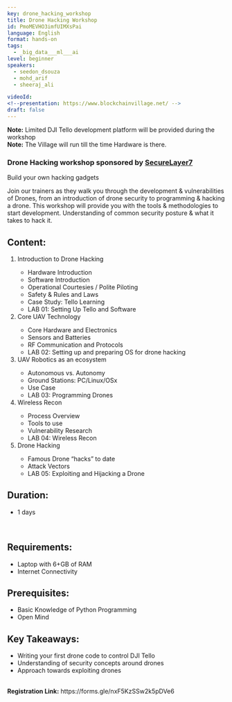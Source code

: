 ```yaml
---
key: drone_hacking_workshop
title: Drone Hacking Workshop
id: PmoMEVHO3imfUIMXsPai
language: English
format: hands-on
tags:
  - _big_data___ml___ai
level: beginner
speakers:
  - seedon_dsouza
  - mohd_arif
  - sheeraj_ali

videoId: 
<!--presentation: https://www.blockchainvillage.net/ -->
draft: false
---
```


<b>Note:</b> Limited DJI Tello development platform will be provided during the workshop
<br>
<b>Note:</b> The Village will run till the time Hardware is there.
<br>
### Drone Hacking workshop sponsored by [SecureLayer7](https://securelayer7.net/)

Build your own hacking gadgets


Join our trainers as they walk you through the development & vulnerabilities of Drones, from an introduction of drone security to programming & hacking a drone. This workshop will provide you with the tools & methodologies to start development. Understanding of common security posture & what it takes to hack it.
 
<h2>Content:</h2>
<ol>
    <li>Introduction to Drone Hacking</li>
        <ul>
        <li>Hardware Introduction</li>
        <li>Software Introduction</li>
        <li>Operational Courtesies / Polite Piloting</li>
        <li>Safety & Rules and Laws</li>
        <li>Case Study: Tello Learning</li>
        <li>LAB 01: Setting Up Tello and Software</li>
        </ul>
    <li>Core UAV Technology</li>
        <ul>
        <li>Core Hardware and Electronics</li>
        <li>Sensors and Batteries</li>
        <li>RF Communication and Protocols</li>
        <li>LAB 02: Setting up and preparing OS for drone hacking</li>
        </ul>
    <li>UAV Robotics as an ecosystem</li>
        <ul>
        <li>Autonomous vs. Autonomy</li>
        <li>Ground Stations: PC/Linux/OSx</li>
        <li>Use Case</li>
        <li>LAB 03: Programming Drones</li>
        </ul>
    <li>Wireless Recon</li>
        <ul>
        <li>Process Overview</li>
        <li>Tools to use</li>
        <li>Vulnerability Research</li>
        <li>LAB 04: Wireless Recon</li>
        </ul>
    <li>Drone Hacking</li>
        <ul>
        <li>Famous Drone “hacks” to date</li>
        <li>Attack Vectors</li>
        <li>LAB 05: Exploiting and Hijacking a Drone</li>
        </ul>
    </ol>

<h2>Duration:</h2> 
<ul>
    <li>1 days</li>
</ul>
<br>
<h2>Requirements:</h2>
    <ul>
    <li>Laptop with 6+GB of RAM</li>
    <li>Internet Connectivity</li>
    </ul>

<h2>Prerequisites:</h2>
    <ul>
    <li>Basic Knowledge of Python Programming</li>
    <li>Open Mind</li>
    </ul>

<h2>Key Takeaways:</h2>
    <ul>
    <li>Writing your first drone code to control DJI Tello</li>
    <li>Understanding of security concepts around drones</li>
    <li>Approach towards exploiting drones</li>
    </ul>


<br>
<b>Registration Link:</b> https://forms.gle/nxF5KzSSw2k5pDVe6

<!--
<a align="center" class="btn primary" target="_blank" rel="noopener" href="https://docs.google.com/forms/d/1d9hdyZVtIsEoPutSPrIy4grqEKHvJOOnpzjNI0m2IFo/edit">Register</a>
-->